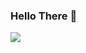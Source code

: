 ### Hello There 👋
<img src="https://github-readme-stats.vercel.app/api?username=Smigg-y&show_icons=true&theme=react">
